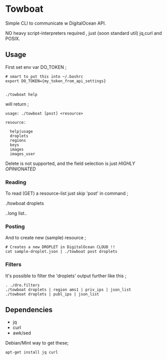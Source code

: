Towboat
=======

Simple CLI to communicate w DigitalOcean API.

NO heavy script-interpreters required , just (soon standard util) jq,curl and POSIX.

## Usage

First set env var DO_TOKEN ;
    
    # smart to put this into ~/.bashrc
    export DO_TOKEN={my_token_from_api_settings}


    ./towboat help
   
will return ;

    usage: ./towboat [post] <resource>

    resource: 

      help|usage
      droplets
      regions
      keys
      images
      images_user

Delete is not supported, and the field selection is just *HIGHLY OPINIONATED*

### Reading

To read (GET) a resource-list just skip 'post' in command ;

   ./towboat droplets

   ..long list..
   
### Posting

And to create new (sample) resource ;

    # Creates a new DROPLET in DigitalOcean CLOUD !!
    cat sample-droplet.json | ./towboat post droplets

### Filters

It's possible to filter the 'droplets' output further like this ;

    . ./dro.filters
    ./towboat droplets | region ams1 | priv_ips | json_list
    ./towboat droplets | publ_ips | json_list

## Dependencies

  * jq
  * curl
  * awk/sed

Debian/Mint way to get these;

    apt-get install jq curl


